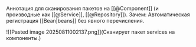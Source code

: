 
Аннотация для сканирования пакетов на [[@Component]] (и производные как [[@Service]], [[@Repository]]). 
Зачем: Автоматическая регистрация [[Bean|beans]] без явного перечисления.

![[Pasted image 20250811002137.png]](Сканирует пакет services на компоненты.)